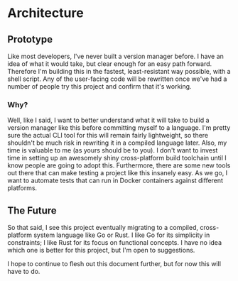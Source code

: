 # Architecture

## Prototype

Like most developers, I've never built a version manager before. I have an idea of what it would take, but clear enough for an easy path forward. Therefore I'm building this in the fastest, least-resistant way possible, with a shell script. Any of the user-facing code will be rewritten once we've had a number of people try this project and confirm that it's working.

### Why?

Well, like I said, I want to better understand what it will take to build a version manager like this before committing myself to a language. I'm pretty sure the actual CLI tool for this will remain fairly lightweight, so there shouldn't be much risk in rewriting it in a compiled language later. Also, my time is valuable to me (as yours should be to you). I don't want to invest time in setting up an awesomely shiny cross-platform build toolchain until I know people are going to adopt this. Furthermore, there are some new tools out there that can make testing a project like this insanely easy. As we go, I want to automate tests that can run in Docker containers against different platforms.

## The Future

So that said, I see this project eventually migrating to a compiled, cross-platform system language like Go or Rust. I like Go for its simplicity in constraints; I like Rust for its focus on functional concepts. I have no idea which one is better for this project, but I'm open to suggestions.

I hope to continue to flesh out this document further, but for now this will have to do.
